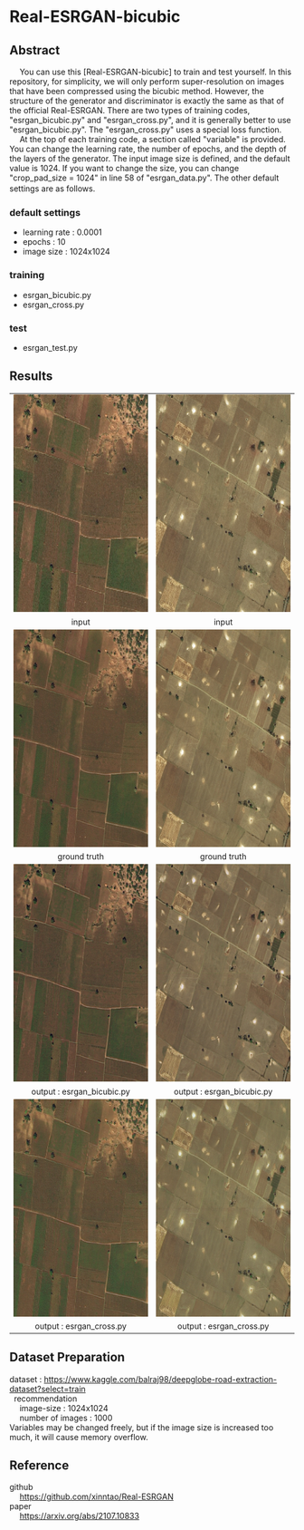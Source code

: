 # Real-ESRGAN-bicubic

## Abstract <br>
&emsp; You can use this [Real-ESRGAN-bicubic] to train and test yourself.
In this repository, for simplicity, we will only perform super-resolution on images that have been compressed using the bicubic method.
However, the structure of the generator and discriminator is exactly the same as that of the official Real-ESRGAN.
There are two types of training codes, "esrgan_bicubic.py" and "esrgan_cross.py", and it is generally better to use "esrgan_bicubic.py".
The "esrgan_cross.py" uses a special loss function.<br>
&emsp; At the top of each training code, a section called "variable" is provided.
You can change the learning rate, the number of epochs, and the depth of the layers of the generator.
The input image size is defined, and the default value is 1024. 
If you want to change the size, you can change "crop_pad_size = 1024" in line 58 of "esrgan_data.py".
The other default settings are as follows.　<br>

### default settings <br>
- learning rate : 0.0001
- epochs : 10
- image size : 1024x1024

### training <br>
- esrgan_bicubic.py <br>
- esrgan_cross.py <br>

### test <by>
- esrgan_test.py <br>

## Results <br>
<table>
   <tr>
    <td><img src="image/low.png" width=384 height=384></td>
    <td><img src="image/low1.png" width=384 height=384></td>
   </tr>
   <tr>
    <td align="center">input</td>
    <td align="center">input</td>
   </tr>
   <tr>
    <td><img src="image/high.png" width=384 height=384></td>
    <td><img src="image/high1.png" width=384 height=384></td>
   </tr>
   <tr>
    <td align="center">ground truth</td>
    <td align="center">ground truth</td>
   </tr>
  <tr>
    <td><img src="image/generate.png" width=384 height=384></td>
    <td><img src="image/generate1.png" width=384 height=384></td>
   </tr>
   <tr>
    <td align="center">output : esrgan_bicubic.py</td>
    <td align="center">output : esrgan_bicubic.py</td>  
   </tr>
   <tr>
    <td><img src="image/generate_cross.png" width=384 height=384></td>
    <td><img src="image/generate_cross1.png" width=384 height=384></td>
   </tr>
   <tr>
    <td align="center">output : esrgan_cross.py</td>
    <td align="center">output : esrgan_cross.py</td>
   </tr>
  </table>
  
## Dataset Preparation <br>
dataset : https://www.kaggle.com/balraj98/deepglobe-road-extraction-dataset?select=train <br>
&nbsp; recommendation <br>
&emsp; image-size : 1024x1024 <br>
&emsp; number of images : 1000 <br>
Variables may be changed freely, but if the image size is increased too much, it will cause memory overflow.

## Reference <br>
 github <br>
 &emsp; https://github.com/xinntao/Real-ESRGAN <br>
 paper <br>
 &emsp; https://arxiv.org/abs/2107.10833 <br>
